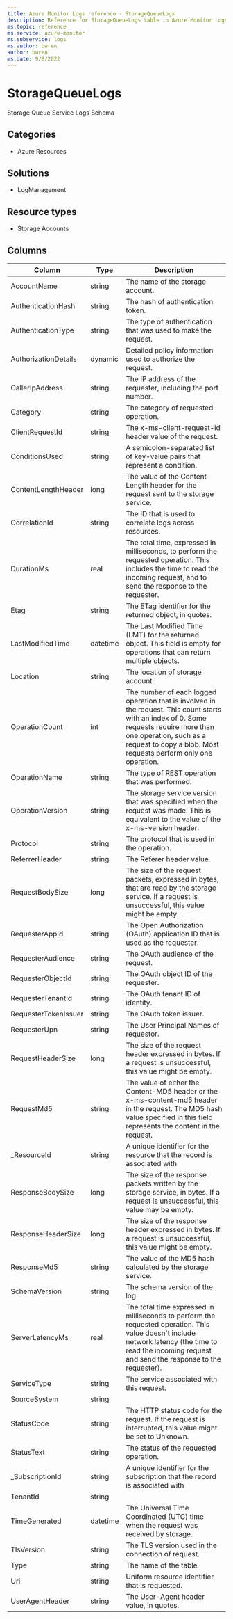 ```yaml
---
title: Azure Monitor Logs reference - StorageQueueLogs
description: Reference for StorageQueueLogs table in Azure Monitor Logs.
ms.topic: reference
ms.service: azure-monitor
ms.subservice: logs
ms.author: bwren
author: bwren
ms.date: 9/8/2022
---
```


# StorageQueueLogs

 Storage Queue Service Logs Schema

## Categories

- Azure Resources
## Solutions

- LogManagement
## Resource types

- Storage Accounts




## Columns

| Column | Type | Description |
| --- | --- | --- |
| AccountName | string | The name of the storage account. |
| AuthenticationHash | string | The hash of authentication token. |
| AuthenticationType | string | The type of authentication that was used to make the request. |
| AuthorizationDetails | dynamic | Detailed policy information used to authorize the request. |
| CallerIpAddress | string | The IP address of the requester, including the port number. |
| Category | string | The category of requested operation. |
| ClientRequestId | string | The x-ms-client-request-id header value of the request. |
| ConditionsUsed | string | A semicolon-separated list of key-value pairs that represent a condition. |
| ContentLengthHeader | long | The value of the Content-Length header for the request sent to the storage service. |
| CorrelationId | string | The ID that is used to correlate logs across resources. |
| DurationMs | real | The total time, expressed in milliseconds, to perform the requested operation. This includes the time to read the incoming request, and to send the response to the requester. |
| Etag | string | The ETag identifier for the returned object, in quotes. |
| LastModifiedTime | datetime | The Last Modified Time (LMT) for the returned object. This field is empty for operations that can return multiple objects. |
| Location | string | The location of storage account. |
| OperationCount | int | The number of each logged operation that is involved in the request. This count starts with an index of 0. Some requests require more than one operation, such as a request to copy a blob. Most requests perform only one operation. |
| OperationName | string | The type of REST operation that was performed. |
| OperationVersion | string | The storage service version that was specified when the request was made. This is equivalent to the value of the x-ms-version header. |
| Protocol | string | The protocol that is used in the operation. |
| ReferrerHeader | string | The Referer header value. |
| RequestBodySize | long | The size of the request packets, expressed in bytes, that are read by the storage service. If a request is unsuccessful, this value might be empty. |
| RequesterAppId | string | The Open Authorization (OAuth) application ID that is used as the requester. |
| RequesterAudience | string | The OAuth audience of the request. |
| RequesterObjectId | string | The OAuth object ID of the requester. |
| RequesterTenantId | string | The OAuth tenant ID of identity. |
| RequesterTokenIssuer | string | The OAuth token issuer. |
| RequesterUpn | string | The User Principal Names of requestor. |
| RequestHeaderSize | long | The size of the request header expressed in bytes. If a request is unsuccessful, this value might be empty. |
| RequestMd5 | string | The value of either the Content-MD5 header or the x-ms-content-md5 header in the request. The MD5 hash value specified in this field represents the content in the request. |
| _ResourceId | string | A unique identifier for the resource that the record is associated with |
| ResponseBodySize | long | The size of the response packets written by the storage service, in bytes. If a request is unsuccessful, this value may be empty. |
| ResponseHeaderSize | long | The size of the response header expressed in bytes. If a request is unsuccessful, this value might be empty. |
| ResponseMd5 | string | The value of the MD5 hash calculated by the storage service. |
| SchemaVersion | string | The schema version of the log. |
| ServerLatencyMs | real | The total time expressed in milliseconds to perform the requested operation. This value doesn't include network latency (the time to read the incoming request and send the response to the requester). |
| ServiceType | string | The service associated with this request. |
| SourceSystem | string |  |
| StatusCode | string | The HTTP status code for the request. If the request is interrupted, this value might be set to Unknown. |
| StatusText | string | The status of the requested operation. |
| _SubscriptionId | string | A unique identifier for the subscription that the record is associated with |
| TenantId | string |  |
| TimeGenerated | datetime | The Universal Time Coordinated (UTC) time when the request was received by storage. |
| TlsVersion | string | The TLS version used in the connection of request. |
| Type | string | The name of the table |
| Uri | string | Uniform resource identifier that is requested. |
| UserAgentHeader | string | The User-Agent header value, in quotes. |
